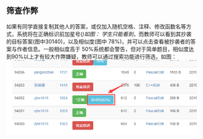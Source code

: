 ## 筛查作弊

如果有同学直接复制其他人的答案，或仅加入随机空格、注释、修改函数名等方式，系统将在正确标识前加星号(*)如图：
学生只能看到*，而教师可以看到其抄袭的目标答案(图中30140)，以及相似度(图中
78%)，并可以点击查看被抄袭者的答案与作者信息。一般相似度高于 50%系统都会警告，但对于简单题目，相似度达到90%以上才有较大作弊嫌疑，教师可以通过搜索功能进行筛选，如图：
![](/images/oj/cheat.png)